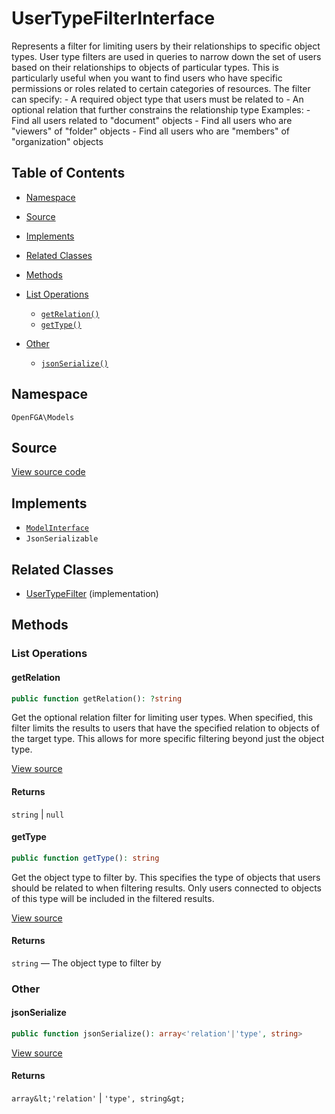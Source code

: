 # UserTypeFilterInterface

Represents a filter for limiting users by their relationships to specific object types. User type filters are used in queries to narrow down the set of users based on their relationships to objects of particular types. This is particularly useful when you want to find users who have specific permissions or roles related to certain categories of resources. The filter can specify: - A required object type that users must be related to - An optional relation that further constrains the relationship type Examples: - Find all users related to &quot;document&quot; objects - Find all users who are &quot;viewers&quot; of &quot;folder&quot; objects - Find all users who are &quot;members&quot; of &quot;organization&quot; objects

## Table of Contents

* [Namespace](#namespace)
* [Source](#source)
* [Implements](#implements)
* [Related Classes](#related-classes)
* [Methods](#methods)

* [List Operations](#list-operations)
    * [`getRelation()`](#getrelation)
    * [`getType()`](#gettype)
* [Other](#other)
    * [`jsonSerialize()`](#jsonserialize)

## Namespace

`OpenFGA\Models`

## Source

[View source code](https://github.com/evansims/openfga-php/blob/main/src/Models/UserTypeFilterInterface.php)

## Implements

* [`ModelInterface`](ModelInterface.md)
* `JsonSerializable`

## Related Classes

* [UserTypeFilter](Models/UserTypeFilter.md) (implementation)

## Methods

### List Operations

#### getRelation

```php
public function getRelation(): ?string

```

Get the optional relation filter for limiting user types. When specified, this filter limits the results to users that have the specified relation to objects of the target type. This allows for more specific filtering beyond just the object type.

[View source](https://github.com/evansims/openfga-php/blob/main/src/Models/UserTypeFilterInterface.php#L39)

#### Returns

`string` &#124; `null`

#### getType

```php
public function getType(): string

```

Get the object type to filter by. This specifies the type of objects that users should be related to when filtering results. Only users connected to objects of this type will be included in the filtered results.

[View source](https://github.com/evansims/openfga-php/blob/main/src/Models/UserTypeFilterInterface.php#L50)

#### Returns

`string` — The object type to filter by

### Other

#### jsonSerialize

```php
public function jsonSerialize(): array<'relation'|'type', string>

```

[View source](https://github.com/evansims/openfga-php/blob/main/src/Models/UserTypeFilterInterface.php#L56)

#### Returns

`array&lt;'relation'` &#124; `'type', string&gt;`
